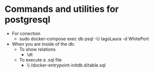 # Commands and utilities for postgresql

* For conection
  * sudo docker-compose exec db psql -U IagoLaura -d WhitePort
* When you are inside of the db:
  * To show relations
    * \dt
  * To execute a .sql file
    * \i /docker-entrypoint-initdb.d/table.sql
